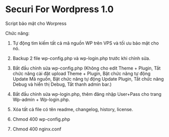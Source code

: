# Securi For Wordpress 1.0

Script bảo mật cho Worpress

Chức năng:

1. Tự động tìm kiếm tất cả mã nguồn WP trên VPS và tối ưu bảo mật cho nó.

2. Backup 2 file wp-config.php và wp-login.php trước khi chỉnh sửa.

3. Bắt đầu chỉnh sửa wp-config.php
(Không cho edit Theme + Plugin, Tắt chức năng cài đặt upload Theme + Plugin, Bật chức năng tự động Update Mã nguồn, Bật chức năng tự động Update Plugin, Tắt chức năng Debug và hiển thị Debug, Tắt thanh admin bar.)

4. Bắt đầu chỉnh sửa wp-login.php, thêm đăng nhập User+Pass cho trang Wp-admin + Wp-login.php.

5. Xóa tất cả file có tên readme, changelog, history, license.

6. Chmod 400 wp-config.php

7. Chmod 400 nginx.conf
